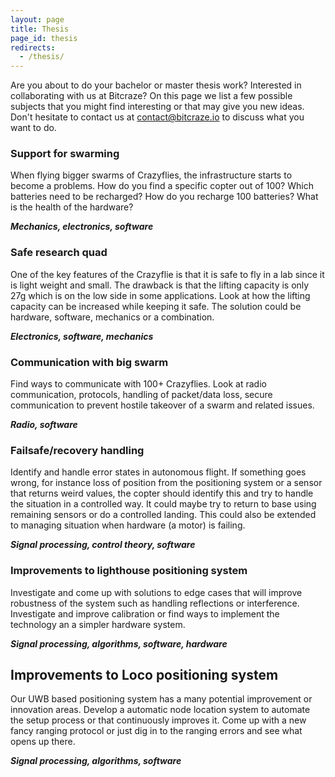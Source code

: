 ```yaml
---
layout: page
title: Thesis
page_id: thesis
redirects:
  - /thesis/
---
```


Are you about to do your bachelor or master thesis work? Interested in collaborating
with us at Bitcraze? On this page we list a few possible subjects that you might
find interesting or that may give you new ideas. Don't hesitate to contact us
at <a href="mailto:contact@bitcraze.io">contact@bitcraze.io</a> to discuss what
you want to do.


### Support for swarming

When flying bigger swarms of Crazyflies, the infrastructure starts to become a
problems. How do you find a specific copter out of 100? Which batteries need
to be recharged? How do you recharge 100
batteries? What is the health of the hardware?

***Mechanics, electronics, software***

### Safe research quad

One of the key features of the Crazyflie is that it is
safe to fly in a lab since it is light weight and small. The drawback is that
the lifting capacity is only 27g which is on the low side in some applications.
Look at how the lifting capacity can be increased while keeping it safe.
The solution could be hardware, software, mechanics or a combination.

***Electronics, software, mechanics***

### Communication with big swarm

Find ways to communicate with 100+ Crazyflies. Look at radio communication,
protocols, handling of packet/data loss, secure communication to prevent hostile
takeover of a swarm and related issues.

***Radio, software***

### Failsafe/recovery handling

Identify and handle error states in autonomous flight. If something goes wrong,
for instance loss of position from the positioning system or a sensor that returns
weird values, the copter should identify this and try to handle the situation
in a controlled way. It could maybe try to return to base using remaining sensors
or do a controlled landing.
This could also be extended to managing situation when hardware (a motor) is
failing.

***Signal processing, control theory, software***

### Improvements to lighthouse positioning system

Investigate and come up with solutions to edge cases that will improve robustness of the system such as handling reflections or interference. Investigate and improve calibration or find ways to implement the technology an a simpler hardware system.

***Signal processing, algorithms, software, hardware***

## Improvements to Loco positioning system

Our UWB based positioning system has a many potential improvement or innovation areas. Develop a automatic node location system to automate the setup process or that continuously improves it. Come up with a new fancy ranging protocol or just dig in to the ranging errors and see what opens up there.

***Signal processing, algorithms, software***

